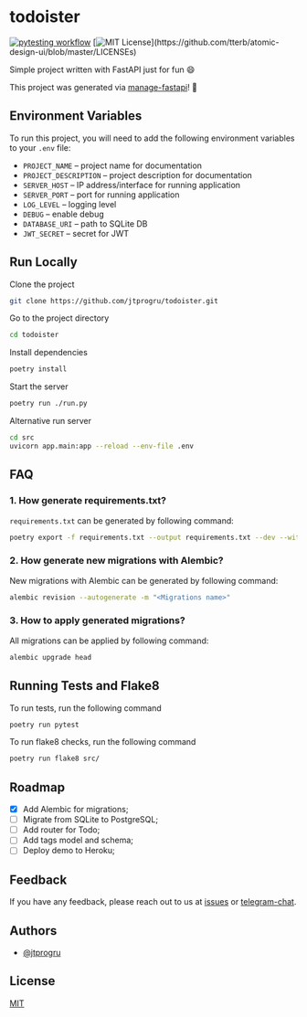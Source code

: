 # todoister

[![pytesting workflow](https://github.com/jtprogru/todoister/actions/workflows/main.yml/badge.svg)](https://github.com/jtprogru/todoister/actions/workflows/main.yml) [![MIT License](https://img.shields.io/apm/l/atomic-design-ui.svg?)](https://github.com/tterb/atomic-design-ui/blob/master/LICENSEs)

Simple project written with FastAPI just for fun :smile:

This project was generated via [manage-fastapi](https://github.com/ycd/manage-fastapi/)! :tada:

## Environment Variables

To run this project, you will need to add the following environment variables to your `.env` file:

- `PROJECT_NAME` – project name for documentation
- `PROJECT_DESCRIPTION` – project description for documentation
- `SERVER_HOST` – IP address/interface for running application
- `SERVER_PORT` – port for running application
- `LOG_LEVEL` – logging level
- `DEBUG` – enable debug
- `DATABASE_URI` – path to SQLite DB
- `JWT_SECRET` – secret for JWT

## Run Locally

Clone the project

```bash
git clone https://github.com/jtprogru/todoister.git
```

Go to the project directory

```bash
cd todoister
```

Install dependencies

```bash
poetry install
```

Start the server

```bash
poetry run ./run.py
```

Alternative run server

```bash
cd src
uvicorn app.main:app --reload --env-file .env
```

## FAQ

### 1. How generate requirements.txt?

`requirements.txt` can be generated by following command:

```bash
poetry export -f requirements.txt --output requirements.txt --dev --without-hashes
```

### 2. How generate new migrations with Alembic?

New migrations with Alembic can be generated by following command:

```bash
alembic revision --autogenerate -m "<Migrations name>"
```

### 3. How to apply generated migrations?

All migrations can be applied by following command:

```bash
alembic upgrade head
```

## Running Tests and Flake8

To run tests, run the following command

```bash
poetry run pytest
```

To run flake8 checks, run the following command

```bash
poetry run flake8 src/
```

## Roadmap

- [x] Add Alembic for migrations;
- [ ] Migrate from SQLite to PostgreSQL;
- [ ] Add router for Todo;
- [ ] Add tags model and schema;
- [ ] Deploy demo to Heroku;

## Feedback

If you have any feedback, please reach out to us at [issues](https://github.com/jtprogru/todoister/issues) or [telegram-chat](https://t.me/jtprogru_chat).

## Authors

- [@jtprogru](https://www.github.com/jtprogru)

## License

[MIT](LICENSE)
